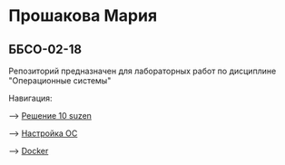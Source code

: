 # Прошакова Мария 

## ББСО-02-18

Репозиторий предназначен для лабораторных работ по дисциплине "Операционные системы"

Навигация:

—> [Решение 10 suzen](https://github.com/i-mary/OS/tree/master/Lab_1)

—> [Настройка ОС](https://github.com/i-mary/OS/tree/master/Lab_2)

—> [Docker](https://github.com/i-mary/OS/tree/master/Docker_lab)
